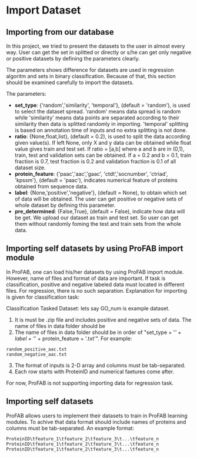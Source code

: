 # Import Dataset

## Importing from our database
In this project, we tried to present the datasets to the user in almost every way. User can get the set in splitted or directly or s/he can get only negative or positive datasets by defining the parameters clearly. 

The parameters shows difference for datasets are used in regression algoritm and sets in binary classification. Because of that, this section should be examined carefully to import the datasets.

The parameters:

- **set_type**: {'random','similarity', 'temporal'}, (default = 'random'), is used to select the dataset spread. 'random' means data spread is random while 'similarity' means data points are separated according to their similarity then data is splitted randomly in importing. 'temporal' splitting is based on annotation time of inputs and no extra splitting is not done.
- **ratio**: {None,float,list}, (default = 0.2), is used to split the data according given value(s). If left None, only X and y data can be obtained while float value gives train and test set. If ratio = [a,b] where a and b are in (0,1), train, test and validation sets can be obtained. If a = 0.2 and b = 0.1, train fraction is 0.7, test fraction is 0.2 and validation fraction is 0.1 of all dataset size. 
- **protein_feature**: {'paac','aac','gaac', 'ctdt','socnumber', 'ctriad', 'kpssm'}, (default = 'paac'), indicates numerical feature of proteins obtained from sequence data.
- **label**: {None,'positive','negative'}, (default = None), to obtain which set of data will be obtained. The user can get positive or negative sets of whole dataset by defining this parameter.
- **pre_determined**: {False,True}, (default = False), indicate how data will be get. We upload our dataset as train and test set. So user can get them without randomly foming the test and train sets from the whole data. 

## Importing self datasets by using ProFAB import module

In ProFAB, one can load his/her datasets by using ProFAB import module. However, name of files and format of data are important. If task is classification, positive and negative labeled data must located in different files. For regression, there is no such separation. Explanation for importing is given for classification task:

Classification Tasked Dataset:
lets say GO_num is example dataset. 
1. It is must be .zip file and includes positive and negative sets of data. The name of files in data folder should be 
2. The name of files in data folder should be in order of "set_type + '_' + label + '_' + protein_feature + '.txt'". For example:
```
random_positive_aac.txt
random_negative_aac.txt
```
3. The format of inputs is 2-D array and columns must be tab-separated.
4. Each row starts with ProteinID and numerical faetures come after.

For now, ProFAB is not supporting importing data for regression task.

## Importing self datasets

ProFAB allows users to implement their datasets to train in ProFAB learning modules. To achive that data format should include names of proteins and columns must be tab-separated. An example format:

```
ProteinID\tfeature_1\tfeature_2\tfeature_3\t...\tfeature_n
ProteinID\tfeature_1\tfeature_2\tfeature_3\t...\tfeature_n
ProteinID\tfeature_1\tfeature_2\tfeature_3\t...\tfeature_n
```

